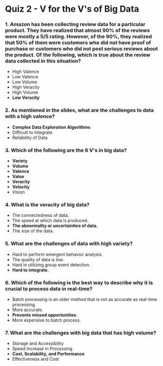 # Quiz 2 - V for the V's of Big Data

### 1. Amazon has been collecting review data for a particular product. They have realized that almost 90% of the reviews were mostly a 5/5 rating. However, of the 90%, they realized that 50% of them were customers who did not have proof of purchase or customers who did not post serious reviews about the product. Of the following, which is true about the review data collected in this situation?

- High Valence
- Low Valence
- Low Volume
- High Veracity
- High Volume
- **Low Veracity**

### 2. As mentioned in the slides, what are the challenges to data with a high valence?

- **Complex Data Exploration Algorithms**
- Difficult to Integrate
- Reliability of Data

### 3. Which of the following are the 6 V's in big data?

- **Variety**
- **Volume**
- **Valence**
- **Value**
- **Veracity**
- **Velocity**
- Vision

### 4. What is the veracity of big data?

- The connectedness of data.
- The speed at which data is produced.
- **The abnormality or uncertainties of data.**
- The size of the data.

### 5. What are the challenges of data with high variety?

- Hard to perform emergent behavior analysis.
- The quality of data is low.
- Hard in utilizing group event detection.
- **Hard to integrate.**

### 6. Which of the following is the best way to describe why it is crucial to process data in real-time?

- Batch processing is an older method that is not as accurate as real-time processing.
- More accurate.
- **Prevents missed opportunities.**
- More expensive to batch process.

### 7. What are the challenges with big data that has high volume?

- Storage and Accessibility
- Speed Increase in Processing
- **Cost, Scalability, and Performance**
- Effectiveness and Cost